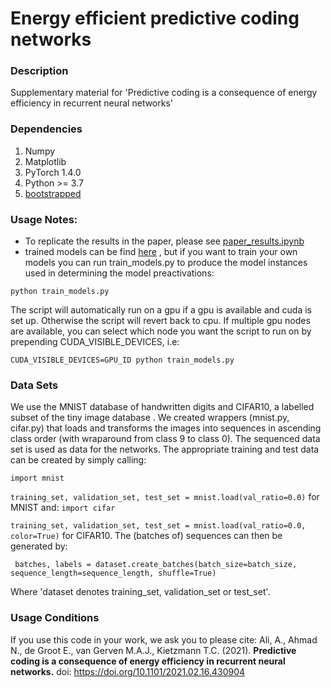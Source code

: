 # Energy efficient predictive coding networks

### Description
Supplementary material for 'Predictive coding is a consequence of energy efficiency in recurrent  neural networks'

### Dependencies
1. Numpy
2. Matplotlib
2. PyTorch 1.4.0
3. Python  >= 3.7
4. [bootstrapped](https://pypi.org/project/bootstrapped/) 

### Usage Notes:
- To replicate the results in the paper, please see [paper_results.ipynb](https://github.com/KietzmannLab/EmergentPredictiveCoding/blob/master/paper_results.ipynb)  
- trained models can be find [here](https://osf.io/c57d4/) , but if you want to train your own models you can run train_models.py to produce the model instances used in determining the model preactivations:

```python train_models.py```


The script will automatically run on a gpu if a gpu is available and cuda is set up. Otherwise the script will revert back to cpu. If multiple gpu nodes are available, you can select which node you want the script to run on by prepending CUDA_VISIBLE_DEVICES, i.e:

```CUDA_VISIBLE_DEVICES=GPU_ID python train_models.py```

### Data Sets
We use the MNIST database of handwritten digits and CIFAR10, a labelled subset of the tiny image database . We created wrappers (mnist.py, cifar.py) that loads and transforms the images into sequences in ascending class order (with wraparound from class 9 to class 0). The sequenced data set is used as data for the networks. The appropriate training and test data can be created by simply calling: 

```import mnist```

```training_set, validation_set, test_set = mnist.load(val_ratio=0.0)```
for MNIST and:
```import cifar```

```training_set, validation_set, test_set = mnist.load(val_ratio=0.0, color=True)```
for CIFAR10. 
The (batches of) sequences can then be generated by:


``` batches, labels = dataset.create_batches(batch_size=batch_size, sequence_length=sequence_length, shuffle=True)```


Where 'dataset denotes training_set, validation_set or test_set'. 


### Usage Conditions
If you use this code in your work, we ask you to please cite:
Ali, A., Ahmad N., de Groot E., van Gerven M.A.J., Kietzmann T.C. (2021). **Predictive coding is a consequence of energy efficiency in recurrent neural networks.** doi: https://doi.org/10.1101/2021.02.16.430904










